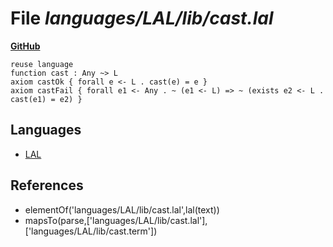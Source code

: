 # File _languages/LAL/lib/cast.lal_
**[GitHub](https://github.com/softlang/yas/blob/master/languages/LAL/lib/cast.lal)**
```
reuse language
function cast : Any ~> L
axiom castOk { forall e <- L . cast(e) = e }
axiom castFail { forall e1 <- Any . ~ (e1 <- L) => ~ (exists e2 <- L . cast(e1) = e2) }
```

## Languages
* [LAL](../languages/LAL.md)

## References
* elementOf('languages/LAL/lib/cast.lal',lal(text))
* mapsTo(parse,['languages/LAL/lib/cast.lal'],['languages/LAL/lib/cast.term'])
